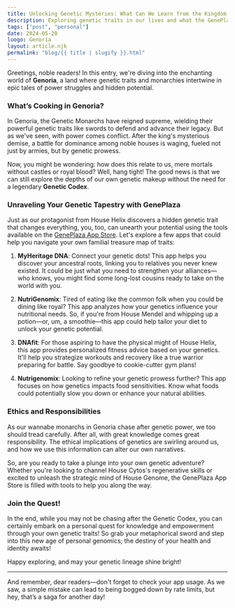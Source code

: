 ```yaml
---
title: Unlocking Genetic Mysteries: What Can We Learn from the Kingdom of Genoria?
description: Exploring genetic traits in our lives and what the GenePlaza apps have to offer 
tags: ["post", "personal"]
date: 2024-05-20
luogo: Genoria
layout: article.njk
permalink: "blog/{{ title | slugify }}.html"
---
```


Greetings, noble readers! In this entry, we're diving into the enchanting world of **Genoria**, a land where genetic traits and monarchies intertwine in epic tales of power struggles and hidden potential. 

### What’s Cooking in Genoria?

In Genoria, the Genetic Monarchs have reigned supreme, wielding their powerful genetic traits like swords to defend and advance their legacy. But as we've seen, with power comes conflict. After the king's mysterious demise, a battle for dominance among noble houses is waging, fueled not just by armies, but by genetic prowess. 

Now, you might be wondering: how does this relate to us, mere mortals without castles or royal blood? Well, hang tight! The good news is that we can still explore the depths of our own genetic makeup without the need for a legendary **Genetic Codex**.

### Unraveling Your Genetic Tapestry with GenePlaza

Just as our protagonist from House Helix discovers a hidden genetic trait that changes everything, you, too, can unearth your potential using the tools available on the [GenePlaza App Store](https://www.GenePlaza.com/app-store). Let's explore a few apps that could help you navigate your own familial treasure map of traits:

1. **MyHeritage DNA**: Connect your genetic dots! This app helps you discover your ancestral roots, linking you to relatives you never knew existed. It could be just what you need to strengthen your alliances—who knows, you might find some long-lost cousins ready to take on the world with you.

2. **NutriGenomix**: Tired of eating like the common folk when you could be dining like royal? This app analyzes how your genetics influence your nutritional needs. So, if you're from House Mendel and whipping up a potion—or, um, a smoothie—this app could help tailor your diet to unlock your genetic potential.

3. **DNAfit**: For those aspiring to have the physical might of House Helix, this app provides personalized fitness advice based on your genetics. It'll help you strategize workouts and recovery like a true warrior preparing for battle. Say goodbye to cookie-cutter gym plans!

4. **Nutrigenomix**: Looking to refine your genetic prowess further? This app focuses on how genetics impacts food sensitivities. Know what foods could potentially slow you down or enhance your natural abilities. 

### Ethics and Responsibilities

As our wannabe monarchs in Genoria chase after genetic power, we too should tread carefully. After all, with great knowledge comes great responsibility. The ethical implications of genetics are swirling around us, and how we use this information can alter our own narratives. 

So, are you ready to take a plunge into your own genetic adventure? Whether you're looking to channel House Cytos's regenerative skills or excited to unleash the strategic mind of House Genome, the GenePlaza App Store is filled with tools to help you along the way.

### Join the Quest!

In the end, while you may not be chasing after the Genetic Codex, you can certainly embark on a personal quest for knowledge and empowerment through your own genetic traits! So grab your metaphorical sword and step into this new age of personal genomics; the destiny of your health and identity awaits!

Happy exploring, and may your genetic lineage shine bright! 

---
And remember, dear readers—don't forget to check your app usage. As we saw, a simple mistake can lead to being bogged down by rate limits, but hey, that’s a saga for another day!